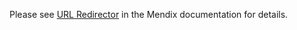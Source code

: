 Please see [URL Redirector](https://docs.mendix.com/appstore/widgets/url-redirector) in the Mendix documentation for details.

